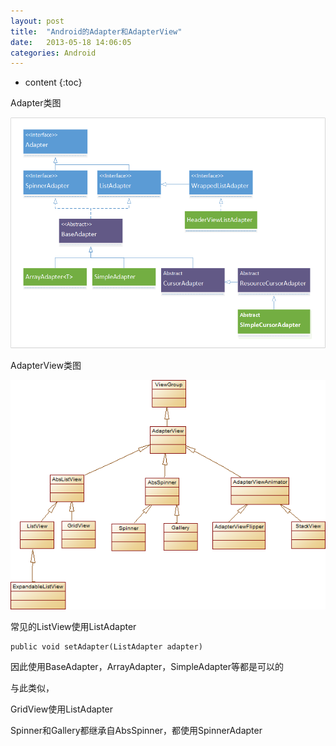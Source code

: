 ```yaml
---
layout: post
title:  "Android的Adapter和AdapterView"
date:   2013-05-18 14:06:05
categories: Android
---
```


* content
{:toc}

Adapter类图

<img src="/images/adapter.png" width = "800" alt="Android Adapter"/>

AdapterView类图

<img src="/images/adapterview.png" width = "800" alt="Android AdapterView"/>

常见的ListView使用ListAdapter

    public void setAdapter(ListAdapter adapter)

因此使用BaseAdapter，ArrayAdapter，SimpleAdapter等都是可以的

与此类似，

GridView使用ListAdapter

Spinner和Gallery都继承自AbsSpinner，都使用SpinnerAdapter
